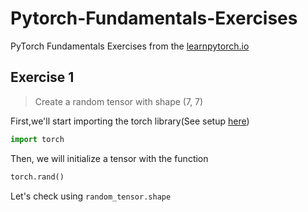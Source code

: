 # Pytorch-Fundamentals-Exercises

PyTorch Fundamentals Exercises from the [learnpytorch.io](learnpytorch.io)

## Exercise 1
> Create a random tensor with shape (7, 7)

First,we'll start importing the torch library(See setup [here](https://pytorch.org/get-started/locally/))
```python 
import torch
```
Then, we will initialize a tensor with the function 

```python
torch.rand()
```

Let's check using `random_tensor.shape`



